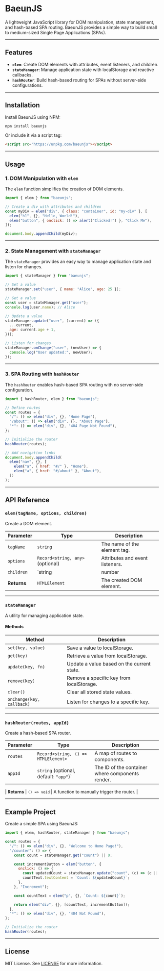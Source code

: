 # BaeunJS

A lightweight JavaScript library for DOM manipulation, state management, and hash-based SPA routing. BaeunJS provides a simple way to build small to medium-sized Single Page Applications (SPAs).

---

## Features

- **`elem`**: Create DOM elements with attributes, event listeners, and children.
- **`stateManager`**: Manage application state with localStorage and reactive callbacks.
- **`hashRouter`**: Build hash-based routing for SPAs without server-side configurations.

---

## Installation

Install BaeunJS using NPM:

```bash
npm install baeunjs
```

Or include it via a script tag:

```html
<script src="https://unpkg.com/baeunjs"></script>
```

---

## Usage

### 1. DOM Manipulation with `elem`

The `elem` function simplifies the creation of DOM elements.

```javascript
import { elem } from "baeunjs";

// Create a div with attributes and children
const myDiv = elem("div", { class: "container", id: "my-div" }, [
  elem("h1", {}, "Hello, World!"),
  elem("button", { onclick: () => alert("Clicked!") }, "Click Me"),
]);

document.body.appendChild(myDiv);
```

---

### 2. State Management with `stateManager`

The `stateManager` provides an easy way to manage application state and listen for changes.

```javascript
import { stateManager } from "baeunjs";

// Set a value
stateManager.set("user", { name: "Alice", age: 25 });

// Get a value
const user = stateManager.get("user");
console.log(user.name); // Alice

// Update a value
stateManager.update("user", (current) => ({
  ...current,
  age: current.age + 1,
}));

// Listen for changes
stateManager.onChange("user", (newUser) => {
  console.log("User updated:", newUser);
});
```

---

### 3. SPA Routing with `hashRouter`

The `hashRouter` enables hash-based SPA routing with no server-side configuration.

```javascript
import { hashRouter, elem } from "baeunjs";

// Define routes
const routes = {
  "/": () => elem("div", {}, "Home Page"),
  "/about": () => elem("div", {}, "About Page"),
  "*": () => elem("div", {}, "404 Page Not Found"),
};

// Initialize the router
hashRouter(routes);

// Add navigation links
document.body.appendChild(
  elem("nav", {}, [
    elem("a", { href: "#/" }, "Home"),
    elem("a", { href: "#/about" }, "About"),
  ])
);
```

---

## API Reference

### `elem(tagName, options, children)`

Create a DOM element.

| Parameter    | Type                                | Description                          |
|--------------|-------------------------------------|--------------------------------------|
| `tagName`    | `string`                            | The name of the element tag.         |
| `options`    | `Record<string, any>` (optional)    | Attributes and event listeners.      |
| `children`   | `string | number | HTMLElement[]`  | Children elements or text content.  |
| **Returns**  | `HTMLElement`                      | The created DOM element.             |

---

### `stateManager`

A utility for managing application state.

#### Methods

| Method           | Description                                     |
|-------------------|-------------------------------------------------|
| `set(key, value)` | Save a value to localStorage.                   |
| `get(key)`        | Retrieve a value from localStorage.             |
| `update(key, fn)` | Update a value based on the current state.      |
| `remove(key)`     | Remove a specific key from localStorage.        |
| `clear()`         | Clear all stored state values.                  |
| `onChange(key, callback)` | Listen for changes to a specific key.  |

---

### `hashRouter(routes, appId)`

Create a hash-based SPA router.

| Parameter  | Type                                | Description                                       |
|------------|-------------------------------------|---------------------------------------------------|
| `routes`   | `Record<string, () => HTMLElement>`| A map of routes to components.                   |
| `appId`    | `string` (optional, default: `"app"`)`| The ID of the container where components render. |

| **Returns** | `() => void` | A function to manually trigger the router. |

---

## Example Project

Create a simple SPA using BaeunJS:

```javascript
import { elem, hashRouter, stateManager } from "baeunjs";

const routes = {
  "/": () => elem("div", {}, "Welcome to Home Page!"),
  "/counter": () => {
    const count = stateManager.get("count") || 0;

    const incrementButton = elem("button", {
      onclick: () => {
        const updatedCount = stateManager.update("count", (c) => (c || 0) + 1);
        countText.textContent = `Count: ${updatedCount}`;
      },
    }, "Increment");

    const countText = elem("p", {}, `Count: ${count}`);

    return elem("div", {}, [countText, incrementButton]);
  },
  "*": () => elem("div", {}, "404 Not Found"),
};

// Initialize the router
hashRouter(routes);
```

---

## License

MIT License. See [LICENSE](LICENSE) for more information.

